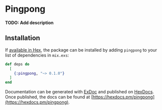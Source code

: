 # Pingpong

**TODO: Add description**

## Installation

If [available in Hex](https://hex.pm/docs/publish), the package can be installed
by adding `pingpong` to your list of dependencies in `mix.exs`:

```elixir
def deps do
  [
    {:pingpong, "~> 0.1.0"}
  ]
end
```

Documentation can be generated with [ExDoc](https://github.com/elixir-lang/ex_doc)
and published on [HexDocs](https://hexdocs.pm). Once published, the docs can
be found at [https://hexdocs.pm/pingpong](https://hexdocs.pm/pingpong).


